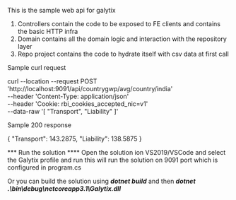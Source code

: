 ﻿This is the sample web api for galytix

1) Controllers contain the code to be exposed to FE clients and contains the basic HTTP infra
2) Domain contains all the domain logic and interaction with the repository layer
3) Repo project contains the code to hydrate itself with csv data at first call

Sample curl request

curl --location --request POST 'http://localhost:9091/api/countrygwp/avg/country/india' \
--header 'Content-Type: application/json' \
--header 'Cookie: rbi_cookies_accepted_nic=v1' \
--data-raw '[
    "Transport",
    "Liability"
]'

Sample 200 response 

{
    "Transport": 143.2875,
    "Liability": 138.5875
}

*** Run the solution ****
Open the solution ion VS2019/VSCode and select the Galytix profile and run this will run the solution on 9091 port which is configured
in program.cs

Or you can build the solution using ***dotnet build*** and then ***dotnet .\bin\debug\netcoreapp3.1\Galytix.dll***
